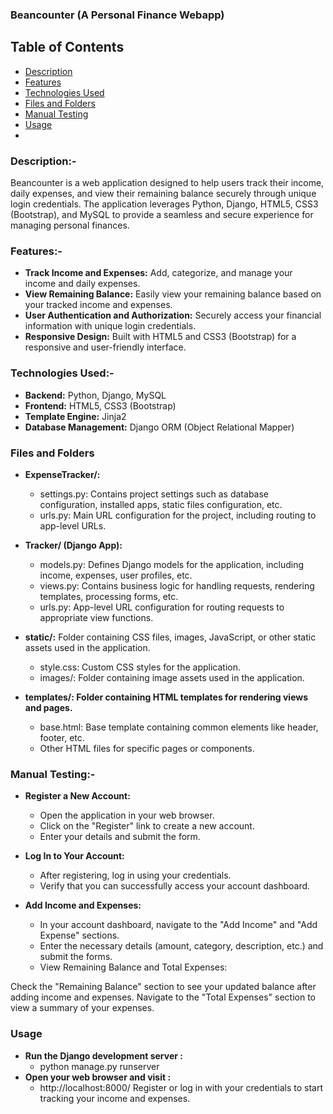 ### Beancounter (A Personal Finance Webapp)

## Table of Contents
- [Description](#description)
- [Features](#features)
- [Technologies Used](#technologies-used)
- [Files and Folders](#files-and-folders)
- [Manual Testing](#manual-testing)
- [Usage](#usage)
-


### Description:-
Beancounter is a web application designed to help users track their income, daily expenses, and view their remaining balance securely through unique login credentials. 
The application leverages Python, Django, HTML5, CSS3 (Bootstrap), and MySQL to provide a seamless and secure experience for managing personal finances.

### Features:-
- **Track Income and Expenses:** Add, categorize, and manage your income and daily expenses.
- **View Remaining Balance:** Easily view your remaining balance based on your tracked income and expenses.
- **User Authentication and Authorization:** Securely access your financial information with unique login credentials.
- **Responsive Design:** Built with HTML5 and CSS3 (Bootstrap) for a responsive and user-friendly interface.

### Technologies Used:-
- **Backend:** Python, Django, MySQL
- **Frontend:** HTML5, CSS3 (Bootstrap)
- **Template Engine:** Jinja2
- **Database Management:** Django ORM (Object Relational Mapper)

### Files and Folders
- **ExpenseTracker/:**
  - settings.py: Contains project settings such as database configuration, installed apps, static files configuration, etc.
  - urls.py: Main URL configuration for the project, including routing to app-level URLs.
  
- **Tracker/ (Django App):**
  - models.py: Defines Django models for the application, including income, expenses, user profiles, etc.
  - views.py: Contains business logic for handling requests, rendering templates, processing forms, etc.
  - urls.py: App-level URL configuration for routing requests to appropriate view functions.
    
- **static/:** Folder containing CSS files, images, JavaScript, or other static assets used in the application.
  - style.css: Custom CSS styles for the application.
  - images/: Folder containing image assets used in the application.
    
- **templates/: Folder containing HTML templates for rendering views and pages.**
  - base.html: Base template containing common elements like header, footer, etc.
  - Other HTML files for specific pages or components.

### Manual Testing:-
- **Register a New Account:**
  - Open the application in your web browser.
  - Click on the "Register" link to create a new account.
  - Enter your details and submit the form.
  
- **Log In to Your Account:**
  - After registering, log in using your credentials.
  - Verify that you can successfully access your account dashboard.
  
- **Add Income and Expenses:**
  - In your account dashboard, navigate to the "Add Income" and "Add Expense" sections.
  - Enter the necessary details (amount, category, description, etc.) and submit the forms.
  - View Remaining Balance and Total Expenses:

Check the "Remaining Balance" section to see your updated balance after adding income and expenses.
Navigate to the "Total Expenses" section to view a summary of your expenses.

### Usage
- **Run the Django development server :**
   - python manage.py runserver
- **Open your web browser and visit :**
   - http://localhost:8000/
Register or log in with your credentials to start tracking your income and expenses.

